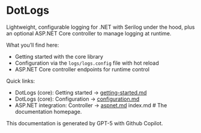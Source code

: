 # DotLogs

Lightweight, configurable logging for .NET with Serilog under the hood, plus an optional ASP.NET Core controller to manage logging at runtime.

What you’ll find here:

- Getting started with the core library
- Configuration via the `logs/logs.config` file with hot reload
- ASP.NET Core controller endpoints for runtime control

Quick links:

- DotLogs (core): Getting started → [getting-started.md](getting-started.md)
- DotLogs (core): Configuration → [configuration.md](configuration.md)
- ASP.NET integration: Controller → [aspnet.md](aspnet.md)
        index.md  # The documentation homepage.


This documentation is generated by GPT-5 with Github Copilot.
